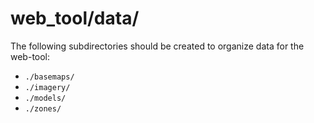 # web_tool/data/

The following subdirectories should be created to organize data for the web-tool:
- `./basemaps/`
- `./imagery/`
- `./models/`
- `./zones/`